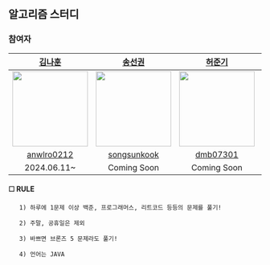 

## 알고리즘 스터디


### 참여자
|[김나훈](https://github.com/KimNahun)|[송선권](https://github.com/songsunkook)|[허준기](https://github.com/dradnats1012)|[박성빈](https://github.com/ImTotem)|
|:-:|:-:|:-:|:-:|
|<img src="https://avatars.githubusercontent.com/u/118811606?s=400&u=faff2b0c42d5e258422485cc09b240d8c519623a&v=4" width=150>|<img src="https://avatars.githubusercontent.com/u/21010656?v=4" width=150>|<img src="https://avatars.githubusercontent.com/u/112807640?v=4" width=150>|<img src="https://avatars.githubusercontent.com/u/46699595?v=4" width=150>|
[anwlro0212](https://solved.ac/profile/anwlro0212)|[songsunkook](https://solved.ac/profile/songsunkook)|[dmb07301](ttps://solved.ac/profile/dmb07301)|[p106305](https://solved.ac/profile/p106305)|
|2024.06.11~|Coming Soon|Coming Soon|Coming Soon|


#### ☐ RULE


       1) 하루에 1문제 이상 백준, 프로그래머스, 리트코드 등등의 문제를 풀기!
       
       2) 주말, 공휴일은 제외

       3) 바쁘면 브론즈 5 문제라도 풀기!

       4) 언어는 JAVA 
       
